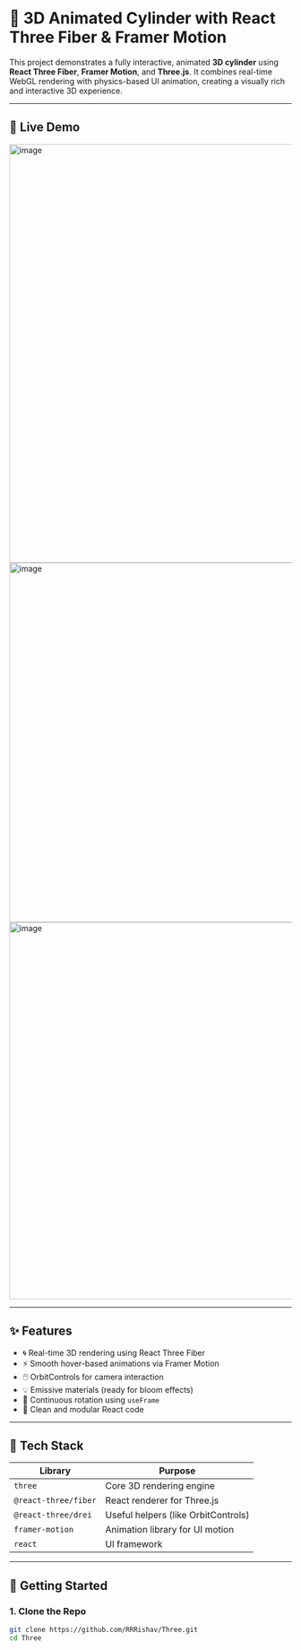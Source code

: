 # 🎥 3D Animated Cylinder with React Three Fiber & Framer Motion

This project demonstrates a fully interactive, animated **3D cylinder** using **React Three Fiber**, **Framer Motion**, and **Three.js**. It combines real-time WebGL rendering with physics-based UI animation, creating a visually rich and interactive 3D experience.

---

## 🔗 Live Demo

<img width="885" height="747" alt="image" src="https://github.com/user-attachments/assets/eebe016c-5828-4fdf-92b6-0ba946f55044" />

<img width="833" height="642" alt="image" src="https://github.com/user-attachments/assets/d740d8b8-9bdf-4315-8ca4-9fdcc8ffc45c" />

<img width="846" height="673" alt="image" src="https://github.com/user-attachments/assets/553bc570-90be-4aec-8ffb-aa6007e34579" />



---

## ✨ Features

- 🌀 Real-time 3D rendering using React Three Fiber
- ⚡ Smooth hover-based animations via Framer Motion
- 🖱️ OrbitControls for camera interaction
- 💡 Emissive materials (ready for bloom effects)
- 🔁 Continuous rotation using `useFrame`
- 🧼 Clean and modular React code

---

## 🧰 Tech Stack

| Library             | Purpose                         |
|---------------------|----------------------------------|
| `three`             | Core 3D rendering engine         |
| `@react-three/fiber`| React renderer for Three.js      |
| `@react-three/drei` | Useful helpers (like OrbitControls) |
| `framer-motion`     | Animation library for UI motion  |
| `react`             | UI framework                     |

---

## 🚀 Getting Started

### 1. Clone the Repo

```bash
git clone https://github.com/RRRishav/Three.git
cd Three
